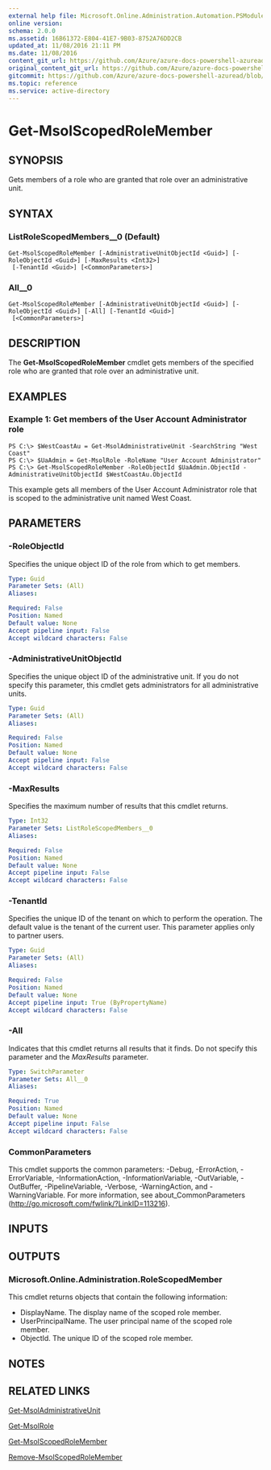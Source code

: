 ```yaml
---
external help file: Microsoft.Online.Administration.Automation.PSModule.dll-Help.xml
online version:
schema: 2.0.0
ms.assetid: 16B61372-E804-41E7-9B03-8752A76DD2CB
updated_at: 11/08/2016 21:11 PM
ms.date: 11/08/2016
content_git_url: https://github.com/Azure/azure-docs-powershell-azuread/blob/VinceSmith-patch-3/Azure%20AD%20Cmdlets/MSOnline/v1/Get-MsolScopedRoleMember.md
original_content_git_url: https://github.com/Azure/azure-docs-powershell-azuread/blob/VinceSmith-patch-3/Azure%20AD%20Cmdlets/MSOnline/v1/Get-MsolScopedRoleMember.md
gitcommit: https://github.com/Azure/azure-docs-powershell-azuread/blob/2c57f1e6f7b36ad296f1b569969f9c974ec0e0c3
ms.topic: reference
ms.service: active-directory
---
```


# Get-MsolScopedRoleMember

## SYNOPSIS
Gets members of a role who are granted that role over an administrative unit.

## SYNTAX

### ListRoleScopedMembers__0 (Default)
```
Get-MsolScopedRoleMember [-AdministrativeUnitObjectId <Guid>] [-RoleObjectId <Guid>] [-MaxResults <Int32>]
 [-TenantId <Guid>] [<CommonParameters>]
```

### All__0
```
Get-MsolScopedRoleMember [-AdministrativeUnitObjectId <Guid>] [-RoleObjectId <Guid>] [-All] [-TenantId <Guid>]
 [<CommonParameters>]
```

## DESCRIPTION
The **Get-MsolScopedRoleMember** cmdlet gets members of the specified role who are granted that role over an administrative unit.

## EXAMPLES

### Example 1: Get members of the User Account Administrator role

```
PS C:\> $WestCoastAu = Get-MsolAdministrativeUnit -SearchString "West Coast"
PS C:\> $UaAdmin = Get-MsolRole -RoleName "User Account Administrator"
PS C:\> Get-MsolScopedRoleMember -RoleObjectId $UaAdmin.ObjectId -AdministrativeUnitObjectId $WestCoastAu.ObjectId
```
This example gets all members of the User Account Administrator role that is scoped to the administrative unit named West Coast.

## PARAMETERS

### -RoleObjectId
Specifies the unique object ID of the role from which to get members.

```yaml
Type: Guid
Parameter Sets: (All)
Aliases:

Required: False
Position: Named
Default value: None
Accept pipeline input: False
Accept wildcard characters: False
```

### -AdministrativeUnitObjectId
Specifies the unique object ID of the administrative unit.
If you do not specify this parameter, this cmdlet gets administrators for all administrative units.

```yaml
Type: Guid
Parameter Sets: (All)
Aliases:

Required: False
Position: Named
Default value: None
Accept pipeline input: False
Accept wildcard characters: False
```

### -MaxResults
Specifies the maximum number of results that this cmdlet returns.

```yaml
Type: Int32
Parameter Sets: ListRoleScopedMembers__0
Aliases:

Required: False
Position: Named
Default value: None
Accept pipeline input: False
Accept wildcard characters: False
```

### -TenantId
Specifies the unique ID of the tenant on which to perform the operation.
The default value is the tenant of the current user.
This parameter applies only to partner users.

```yaml
Type: Guid
Parameter Sets: (All)
Aliases:

Required: False
Position: Named
Default value: None
Accept pipeline input: True (ByPropertyName)
Accept wildcard characters: False
```

### -All
Indicates that this cmdlet returns all results that it finds.
Do not specify this parameter and the _MaxResults_ parameter.

```yaml
Type: SwitchParameter
Parameter Sets: All__0
Aliases:

Required: True
Position: Named
Default value: None
Accept pipeline input: False
Accept wildcard characters: False
```

### CommonParameters
This cmdlet supports the common parameters: -Debug, -ErrorAction, -ErrorVariable, -InformationAction, -InformationVariable, -OutVariable, -OutBuffer, -PipelineVariable, -Verbose, -WarningAction, and -WarningVariable. For more information, see about_CommonParameters (http://go.microsoft.com/fwlink/?LinkID=113216).

## INPUTS

## OUTPUTS

### Microsoft.Online.Administration.RoleScopedMember
This cmdlet returns objects that contain the following information:

* DisplayName. The display name of the scoped role member.
* UserPrincipalName. The user principal name of the scoped role member.
* ObjectId. The unique ID of the scoped role member.

## NOTES

## RELATED LINKS
[Get-MsolAdministrativeUnit](./Get-MsolAdministrativeUnit.md)

[Get-MsolRole](./Get-MsolRole.md)

[Get-MsolScopedRoleMember](./Get-MsolScopedRoleMember.md)

[Remove-MsolScopedRoleMember](./Remove-MsolScopedRoleMember.md)
